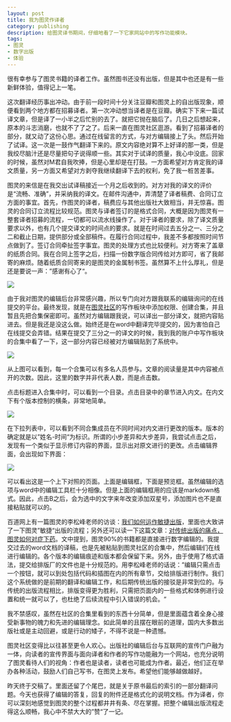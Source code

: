 ```yaml
---
layout: post
title: 我为图灵作译者
category: publishing
description: 给图灵译书期间，仔细地看了一下它家网站中的写作功能模块。
tags:
- 图灵
- 数字出版
- 体验
---
```


很有幸参与了图灵书籍的译者工作。虽然图书还没有出版，但是其中也还是有一些新鲜体验，值得记上一笔。

这次翻译经历事出冲动。由于前一段时间十分关注豆瓣和图灵上的自出版现象，顺便看到两个地方都在招募译者。第一次冲动想当译者是在豆瓣。确实下下来一篇试译文章，但是译了一小半之后忙别的去了。就把它抛在脑后了。几日之后想起来，原本的斗志消磨，也就不了了之了。后来一直在图灵社区逛游。看到了招募译者的部分，就又动了这份心思。通过在线留言的方式，与对方编辑接上了头。然后开始了试译。这一次是一鼓作气翻译下来的。原文内容绝对算不上好译的那一类，但是我绞尽脑汁还是尽量把句子说得顺一些。其实对于试译的质量，我心中没底。回家的时候，虽然对M君自我吹捧，但是心里却是在打鼓。一方面希望对方肯定我的译文质量，另一方面又希望对方剥夺我继续翻译下去的权利，免了我一桩苦差事。

图灵的来信是在我交出试译稿接近一个月之后收到的。对方对我的译文的评价是“流畅、准确”，并采纳我的译文。在邮件沟通中，弄清楚了译者稿费、合同订立方面的事宜。首先，作图灵的译者，稿费应与其他出版社大致相当，并无惊喜。图灵的合同订立流程比较规范。图灵与译者签订的是格式合同，大概是因为图灵有一整套译者招募的流程，一切都可以流水线操作了。对于译者的要求，除了译文质量要求以外，也有几个提交译文的时间点的要求。就是在时间过去五分之一、三分之二和截止日期，提供部分或全部稿件。在履行合同过程中，我差不多都按照时间节点做到了。签订合同牵扯签字事宜。图灵的处理方式也比较便利。对方寄来了盖章的纸质合同。我在合同上签字之后，扫描一份数字版合同传给对方即可，省了我邮寄的麻烦。随着纸质合同寄来的是图灵的金属制书签。虽然算不上什么厚礼，但是还是要说一声：”感谢有心了“。

<img src="http://pic.yupoo.com/fantaghiro_v/DRzm58Wa/AB2Is.png" style="max-width: 50%">

由于我对图灵的编辑后台非常感兴趣，所以专门向对方跟我联系的编辑询问的在线提交的平台。最终发现，就是在[图灵社区](http://www.ituring.com.cn/)的写作板块中添加权限、创建合集，并且暂且先把合集保密即可。虽然对方编辑跟我说，可以译出一部分译文，就把内容贴进去。但是我还是没这么做。始终还是在word中翻译完毕提交的，因为害怕自己在线提交会弄错。结果在提交了三分之一的译文的时候，我到我的账户中写作板块的合集中看了一下，这一部分内容已经被对方编辑贴到了系统中。

<img src="http://pic.yupoo.com/fantaghiro_v/DRzqvmKy/aRcj8.png" style="max-width: 80%">

从上图可以看到，每一个合集可以有多名人员参与。文章的阅读量是其中内容被点开的次数。因此，这里的数字并非代表人数，而是点击数。

点击标题进入合集中时，可以看到一个目录。点击目录中的章节进入内文。在内文下有个版本控制的横条，非常地简单。

<img src="http://pic.yupoo.com/fantaghiro_v/DRzqEugc/ZajBJ.png" style="max-width: 80%">

在下拉列表中，可以看到不同合集成员在不同时间对内文进行更改的版本。版本的确定就是以”姓名-时间“为标识。所谓的小步差异和大步差异，我尝试点击之后，发现有一个类似于显示修订内容的界面，显示出对原文进行的更改。点击编辑界面，会出现如下界面：

<img src="http://pic.yupoo.com/fantaghiro_v/DRzqEcJt/4aCkW.png" style="max-width: 80%">

可以看出这是一个上下对照的页面。上面是编辑框，下面是预览框。虽然编辑的选项与word中的编辑工具栏十分相像。但是上面的编辑框用的应该是markdown格式。因此，点击B之后，会为选中的文字来年改变添加双星号，添加图片也不是直接粘贴就可以的。

百道网上有一篇图灵的李松峰老师的访谈：[我们如何运作敏捷出版](http://www.bookdao.com/article/74174/)，里面也大致讲了一下图灵”敏捷“出版的流程；另外还可以读一下这篇文章：[对传统出版的痛点，图灵如何对症下药](http://www.cdpi.cn/xzx/toutiaoyaowen/20131231/9382.html)。文中提到，图灵90%的书籍都是直接进行数字编辑的。我提交过去的word文档的译稿，也是先被粘贴到图灵社区的合集中，然后编辑们在线进行编辑的。各个版本的编辑痕迹和版本都会保留下来。另外，由于使用了格式语法，提交给排版厂的文件也是十分规范的。用李松峰老师的话说：”编辑只需点击一个按钮，就可以到处包括代码和插图在内的所有章节，交给排版进行制作。我们这个系统做的是前期的翻译和编辑工作，和后期传统出版的接驳是非常到位的。与传统的出版流程相比，排版变得更为胜利，只需把页面内的一些格式和体例进行设置和统一就可以了，也杜绝了后续流程中引入错误的机会。“

我不禁感叹，虽然在社区的合集里看到的东西十分简单，但是里面蕴含着全身心接受新事物的魄力和先进的编辑理念。如此简单的且摆在眼前的道理，国内大多数出版社或是主动回避，或是行动的矮子，不得不说是一种遗憾。

图灵社区变得比以往甚至更令人欢心。出版社的编辑后台与互联网的宣传门户融为一体，向读者的宣传界面与面向译者和作者的写作功能融为一个网站，也充分说明了图灵看待人们的视角：作者也是读者，读者也可能成为作者。最近，他们正在举办各种活动，鼓励人们自己写书，在图灵上发布。希望他们能够越做越好。

昨天终于交稿了。里面还留了个尾巴，就是关于原书最后的索引的一部分翻译问题。今天也获得了编辑的答复，回复的附件还是格式化的说明文档。作为译者，你可以深刻地感觉到图灵的整个过程都井井有条、尽在掌握。把整个编辑出版流程走得这么顺畅，我心中不禁大大的”赞“了一记。
